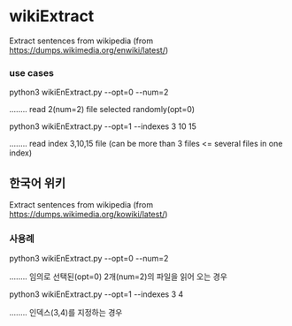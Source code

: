 # wikiExtract
Extract sentences from wikipedia (from https://dumps.wikimedia.org/enwiki/latest/)

### use cases
  python3 wikiEnExtract.py --opt=0 --num=2 
  
  ........ read 2(num=2) file selected randomly(opt=0) 

  python3 wikiEnExtract.py --opt=1 --indexes 3 10 15 
  
  ........ read index 3,10,15 file (can be more than 3 files <= several files in one index) 

## 한국어 위키
Extract sentences from wikipedia (from https://dumps.wikimedia.org/kowiki/latest/)

### 사용례
  python3 wikiEnExtract.py --opt=0 --num=2 
  
  ........ 임의로 선택된(opt=0) 2개(num=2)의 파일을 읽어 오는 경우  

  python3 wikiEnExtract.py --opt=1 --indexes 3 4
  
  ........ 인덱스(3,4)를 지정하는 경우

